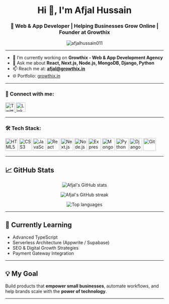 <h1 align="center">Hi 👋, I'm Afjal Hussain</h1>
<h3 align="center">🚀 Web & App Developer | Helping Businesses Grow Online | Founder at Growthix</h3>

<p align="center">
  <img src="https://komarev.com/ghpvc/?username=afjalhussain011&label=Profile%20views&color=0e75b6&style=flat" alt="afjalhussain011" />
</p>

---

- 🔭 I’m currently working on **Growthix - Web & App Development Agency**
- 💬 Ask me about **React, Next.js, Node.js, MongoDB, Django, Python**
- 📫 Reach me at: **afjal@growthix.in**
- 🌐 Portfolio: [growthix.in](https://growthix.in)

---

<h3 align="left">🚀 Connect with me:</h3>
<p align="left">
  <a href="https://x.com/afjalhussain011" target="_blank">
    <img src="https://cdn.jsdelivr.net/gh/devicons/devicon/icons/twitter/twitter-original.svg" alt="Twitter" height="30" width="30" />
  </a>
  <a href="https://www.linkedin.com/in/afjalhussain/" target="_blank">
    <img src="https://cdn.jsdelivr.net/gh/devicons/devicon/icons/linkedin/linkedin-original.svg" alt="LinkedIn" height="30" width="30" />
  </a>
</p>

---

<h3 align="left">🛠️ Tech Stack:</h3>
<p align="left">
  <img src="https://cdn.jsdelivr.net/gh/devicons/devicon/icons/html5/html5-original.svg" alt="HTML5" width="40" height="40"/>
  <img src="https://cdn.jsdelivr.net/gh/devicons/devicon/icons/css3/css3-original.svg" alt="CSS3" width="40" height="40"/>
  <img src="https://cdn.jsdelivr.net/gh/devicons/devicon/icons/javascript/javascript-original.svg" alt="JavaScript" width="40" height="40"/>
  <img src="https://cdn.jsdelivr.net/gh/devicons/devicon/icons/react/react-original.svg" alt="React" width="40" height="40"/>
  <img src="https://cdn.jsdelivr.net/gh/devicons/devicon/icons/nextjs/nextjs-original.svg" alt="Next.js" width="40" height="40"/>
  <img src="https://cdn.jsdelivr.net/gh/devicons/devicon/icons/nodejs/nodejs-original.svg" alt="Node.js" width="40" height="40"/>
  <img src="https://cdn.jsdelivr.net/gh/devicons/devicon/icons/express/express-original.svg" alt="Express.js" width="40" height="40"/>
  <img src="https://cdn.jsdelivr.net/gh/devicons/devicon/icons/mongodb/mongodb-original.svg" alt="MongoDB" width="40" height="40"/>
  <img src="https://cdn.jsdelivr.net/gh/devicons/devicon/icons/python/python-original.svg" alt="Python" width="40" height="40"/>
  <img src="https://cdn.jsdelivr.net/gh/devicons/devicon/icons/django/django-plain.svg" alt="Django" width="40" height="40"/>
  <img src="https://cdn.jsdelivr.net/gh/devicons/devicon/icons/git/git-original.svg" alt="Git" width="40" height="40"/>
</p>

---

## 📈 GitHub Stats

<p align="center">
  <img src="https://github-readme-stats.vercel.app/api?username=afjalhussain011&show_icons=true&theme=github_dark" alt="Afjal's GitHub stats" />
</p>
<p align="center">
  <img src="https://github-readme-streak-stats.herokuapp.com/?user=afjalhussain011&theme=github-dark" alt="Afjal's GitHub streak" />
</p>
<p align="center">
  <img src="https://github-readme-stats.vercel.app/api/top-langs/?username=afjalhussain011&layout=compact&theme=github_dark" alt="Top languages" />
</p>

---

## 🧠 Currently Learning

- Advanced TypeScript
- Serverless Architecture (Appwrite / Supabase)
- SEO & Digital Growth Strategies
- Payment Gateway Integration

---

## 💡 My Goal

Build products that **empower small businesses**, automate workflows, and help brands scale with the **power of technology**.

---
